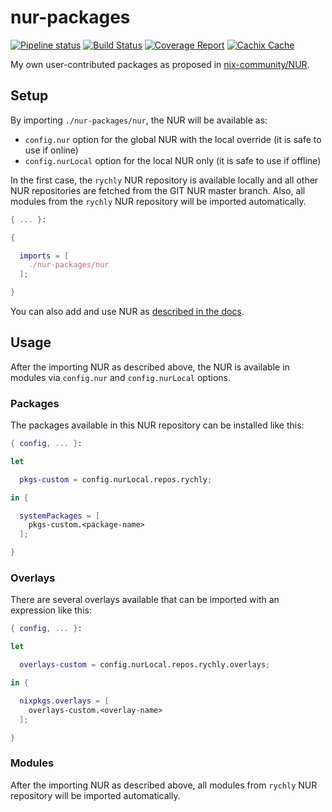 # nur-packages

[![Pipeline status](https://gitlab.com/rychly/nur-packages/badges/master/pipeline.svg)](https://gitlab.com/rychly/nur-packages/commits/master)
[![Build Status](https://travis-ci.com/rychly/nur-packages.svg?branch=master)](https://travis-ci.com/rychly/nur-packages)
[![Coverage Report](https://gitlab.com/rychly/nur-packages/badges/master/coverage.svg)](https://gitlab.com/rychly/nur-packages/commits/master)
[![Cachix Cache](https://img.shields.io/badge/cachix-rychly-nur-packages-blue.svg)](https://rychly-nur-packages.cachix.org)

My own user-contributed packages as proposed in [nix-community/NUR](https://github.com/nix-community/nur).

## Setup

By importing `./nur-packages/nur`, the NUR will be available as:

* `config.nur` option for the global NUR with the local override (it is safe to use if online)
* `config.nurLocal` option for the local NUR only (it is safe to use if offline)

In the first case, the `rychly` NUR repository is available locally and all other NUR repositories are fetched from the GIT NUR master branch.
Also, all modules from the `rychly` NUR repository will be imported automatically.

``` nix
{ ... }:

{

  imports = [
    ./nur-packages/nur
  ];

}
```

You can also add and use NUR as [described in the docs](https://github.com/nix-community/nur#how-to-use).

## Usage

After the importing NUR as described above, the NUR is available in modules via `config.nur` and `config.nurLocal` options.

### Packages

The packages available in this NUR repository can be installed like this:

``` nix
{ config, ... }:

let

  pkgs-custom = config.nurLocal.repos.rychly;

in {

  systemPackages = [
    pkgs-custom.<package-name>
  ];

}
```

### Overlays

There are several overlays available that can be imported with an expression like this:

``` nix
{ config, ... }:

let

  overlays-custom = config.nurLocal.repos.rychly.overlays;

in {

  nixpkgs.overlays = [
    overlays-custom.<overlay-name>
  ];

}
```

### Modules

After the importing NUR as described above, all modules from `rychly` NUR repository will be imported automatically.
